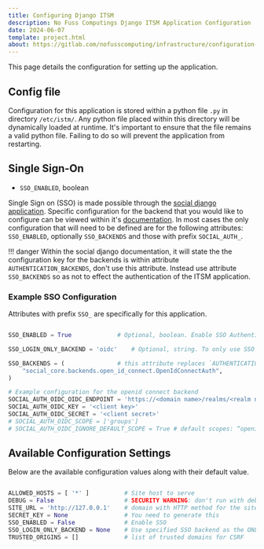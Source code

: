 ```yaml
---
title: Configuring Django ITSM
description: No Fuss Computings Django ITSM Application Configuration
date: 2024-06-07
template: project.html
about: https://gitlab.com/nofusscomputing/infrastructure/configuration-management/django_app
---
```


This page details the configuration for setting up the application.


## Config file

Configuration for this application is stored within a python file `.py` in directory `/etc/istm/`. Any python file placed within this directory will be dynamically loaded at runtime. It's important to ensure that the file remains a valid python file. Failing to do so will prevent the application from restarting.


## Single Sign-On

- `SSO_ENABLED`, boolean

Single Sign on (SSO) is made possible through the [social django application](https://python-social-auth.readthedocs.io/en/latest/configuration/django.html). Specific configuration for the backend that you would like to configure can be viewed within it's [documentation](https://python-social-auth.readthedocs.io/en/latest/backends/index.html). In most cases the only configuration that will need to be defined are for the following attributes: `SSO_ENABLED`, optionally `SSO_BACKENDS` and those with prefix `SOCIAL_AUTH_`.

!!! danger
    Within the social django documentation, it will state the the configuration key for the backends is within attribute `AUTHENTICATION_BACKENDS`, don't use this attribute. Instead use attribute `SSO_BACKENDS` so as not to effect the authentication of the ITSM application.


### Example SSO Configuration

Attributes with prefix `SSO_` are specifically for this application.

``` py

SSO_ENABLED = True             # Optional, boolean. Enable SSO Authentication

SSO_LOGIN_ONLY_BACKEND = 'oidc'    # Optional, string. To only use SSO authentication, specify the backend name here

SSO_BACKENDS = (               # this attribute replaces `AUTHENTICATION_BACKENDS` and must be used instead of.
    "social_core.backends.open_id_connect.OpenIdConnectAuth",
)

# Example configuration for the openid connect backend
SOCIAL_AUTH_OIDC_OIDC_ENDPOINT = 'https://<domain name>/realms/<realm name>'
SOCIAL_AUTH_OIDC_KEY = '<client key>'
SOCIAL_AUTH_OIDC_SECRET = '<client secret>'
# SOCIAL_AUTH_OIDC_SCOPE = ['groups']
# SOCIAL_AUTH_OIDC_IGNORE_DEFAULT_SCOPE = True # default scopes: “openid”, “profile” and “email”

```


## Available Configuration Settings

Below are the available configuration values along with their default value.

``` py

ALLOWED_HOSTS = [ '*' ]          # Site host to serve
DEBUG = False                    # SECURITY WARNING: don't run with debug turned on in production!
SITE_URL = 'http://127.0.0.1'    # domain with HTTP method for the sites URL
SECRET_KEY = None                # You need to generate this
SSO_ENABLED = False              # Enable SSO
SSO_LOGIN_ONLY_BACKEND = None    # Use specified SSO backend as the ONLY method to login. (builting login form will not be used)
TRUSTED_ORIGINS = []             # list of trusted domains for CSRF


```
